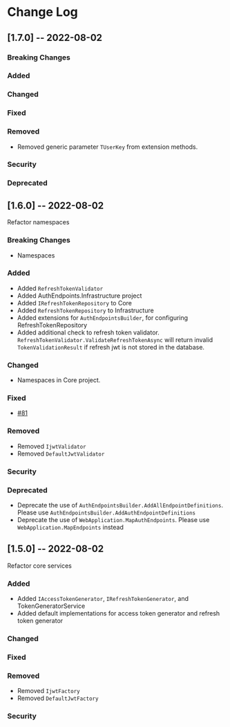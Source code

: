 # Change Log

## [1.7.0] -- 2022-08-02

### Breaking Changes

### Added

### Changed

### Fixed

### Removed
- Removed generic parameter `TUserKey` from extension methods.

### Security

### Deprecated


## [1.6.0] -- 2022-08-02

Refactor namespaces

### Breaking Changes
- Namespaces

### Added
- Added `RefreshTokenValidator`
- Added AuthEndpoints.Infrastructure project
- Added `IRefreshTokenRepository` to Core
- Added `RefreshTokenRepository` to Infrastructure
- Added extensions for `AuthEndpointsBuilder`, for configuring RefreshTokenRepository
- Added additional check to refresh token validator. `RefreshTokenValidator.ValidateRefreshTokenAsync` will return invalid `TokenValidationResult` if refresh jwt is not stored in the database.

### Changed
- Namespaces in Core project.

### Fixed
- [#81](https://github.com/madeyoga/AuthEndpoints/issues/81)

### Removed
- Removed `IjwtValidator`
- Removed `DefaultJwtValidator`

### Security

### Deprecated
- Deprecate the use of `AuthEndpointsBuilder.AddAllEndpointDefinitions`. Please use `AuthEndpointsBuilder.AddAuthEndpointDefinitions`
- Deprecate the use of `WebApplication.MapAuthEndpoints`. Please use `WebApplication.MapEndpoints` instead


## [1.5.0] -- 2022-08-02

Refactor core services

### Added
- Added `IAccessTokenGenerator`, `IRefreshTokenGenerator`, and TokenGeneratorService
- Added default implementations for access token generator and refresh token generator

### Changed

### Fixed

### Removed
- Removed `IjwtFactory`
- Removed `DefaultJwtFactory`

### Security
